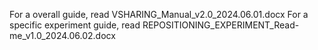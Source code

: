 For a overall guide, read VSHARING_Manual_v2.0_2024.06.01.docx
For a specific experiment guide, read REPOSITIONING_EXPERIMENT_Read-me_v1.0_2024.06.02.docx
